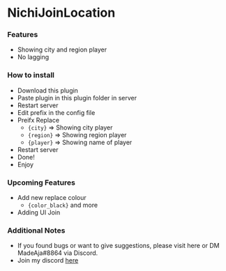 # NichiJoinLocation

### Features
 + Showing city and region player
 + No lagging
 
 
### How to install
 + Download this plugin
 + Paste plugin in this plugin folder in server
 + Restart server
 + Edit prefix in the config file
 + Preifx Replace
    - ```{city}``` => Showing city player
    - ```{region}``` => Showing region player
    - ```{player}``` => Showing name of player
 + Restart server
 + Done! 
 + Enjoy
 
 
 ### Upcoming Features
 + Add new replace colour 
   - ```{color_black}``` and more
 + Adding UI Join
 
 ### Additional Notes
 + If you found bugs or want to give suggestions, please visit here or DM MadeAja#8864 via Discord.
 + Join my discord [here](https://discord.gg/Vq4gTsGD)
